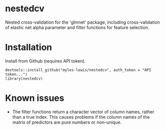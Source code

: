 # nestedcv

Nested cross-validation for the 'glmnet' package, including cross-validation 
of elastic net alpha parameter and filter functions for feature selection.

# Installation

Install from Github (requires API token).

```
devtools::install_github("myles-lewis/nestedcv", auth_token = "API token...")
library(nestedcv)
```

# Known issues

* The filter functions return a character vector of column names, rather than a 
true index. This causes problems if the column names of the matrix of predictors 
are pure numbers or non-unique.
